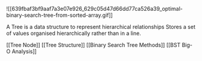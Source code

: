 ![[639fbaf3bf9aaf7a3e07e926_629c05d47d66dd77ca526a39_optimal-binary-search-tree-from-sorted-array.gif]]

A Tree is a data structure to represent hierarchical relationships 
Stores a set of values organised hierarchically rather than in a line. 

[[Tree Node]]
[[Tree Structure]]
[[Binary Search Tree Methods]]
[[BST Big-O Analysis]]